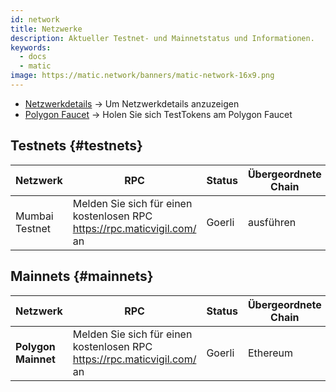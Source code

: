 ```yaml
---
id: network
title: Netzwerke
description: Aktueller Testnet- und Mainnetstatus und Informationen.
keywords:
  - docs
  - matic
image: https://matic.network/banners/matic-network-16x9.png
---
```



- [Netzwerkdetails](/docs/develop/network-details/network) → Um Netzwerkdetails anzuzeigen
- [Polygon Faucet](https://faucet.polygon.technology/) → Holen Sie sich TestTokens am Polygon Faucet


## Testnets {#testnets}
| Netzwerk | RPC | Status | Übergeordnete Chain | Block-Explorer |
|-----------|------|----------------|----------------------------------------------------------------------------------------------------------------|------------------------------------|
| Mumbai Testnet | Melden Sie sich für einen kostenlosen RPC https://rpc.maticvigil.com/ an | Goerli | ausführen | [:Ledger:](https://mumbai.polygonscan.com/) |


## Mainnets {#mainnets}
| Netzwerk | RPC | Status | Übergeordnete Chain | Block-Explorer |
|---------------|------|------------|------------------------------------------------------------------------------|-------------------------------------
| **Polygon Mainnet** | Melden Sie sich für einen kostenlosen RPC https://rpc.maticvigil.com/ an | Goerli | Ethereum | [:Ledger:](https://polygonscan.com/) |

